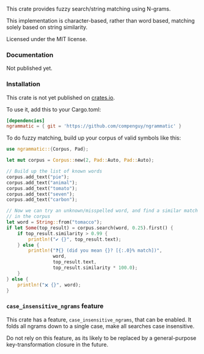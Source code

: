 This crate provides fuzzy search/string matching using N-grams.

This implementation is character-based, rather than word based,
matching solely based on string similarity.

Licensed under the MIT license.


### Documentation

Not published yet.


### Installation

This crate is not yet published on [crates.io](https://crates.io/crates/).

To use it, add this to your Cargo.toml:

```toml
[dependencies]
ngrammatic = { git = 'https://github.com/compenguy/ngrammatic' }
```

To do fuzzy matching, build up your corpus of valid symbols like this:

```rust
use ngrammatic::{Corpus, Pad};

let mut corpus = Corpus::new(2, Pad::Auto, Pad::Auto);

// Build up the list of known words
corpus.add_text("pie");
corpus.add_text("animal");
corpus.add_text("tomato");
corpus.add_text("seven");
corpus.add_text("carbon");

// Now we can try an unknown/misspelled word, and find a similar match
// in the corpus
let word = String::from("tomacco");
if let Some(top_result) = corpus.search(word, 0.25).first() {
    if top_result.similarity > 0.99 {
        println!("✔ {}", top_result.text);
    } else {
        println!("❓{} (did you mean {}? [{:.0}% match])",
                 word,
                 top_result.text,
                 top_result.similarity * 100.0);
    }
} else {
    println!("🗙 {}", word);
}
```

### `case_insensitive_ngrams` feature

This crate has a feature, `case_insensitive_ngrams`, that can be enabled. It
folds all ngrams down to a single case, make all searches case insensitive.

Do not rely on this feature, as its likely to be replaced by a general-purpose
key-transformation closure in the future.

